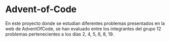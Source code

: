 # Advent-of-Code
En este proyecto donde se estudian diferentes problemas presentados en la web de AdventOfCode, se han evaluado entre los integrantes del grupo 12 problemas pertenecientes a los días 2, 4, 5, 6, 8, 19. 
